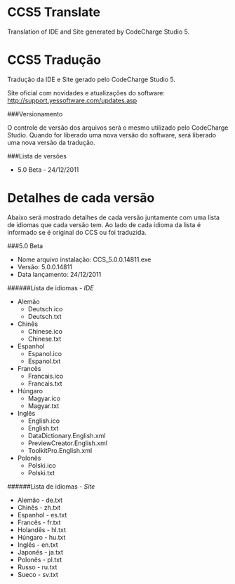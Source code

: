 CCS5 Translate
==============

Translation of IDE and Site generated by CodeCharge Studio 5.





CCS5 Tradução
==============

Tradução da IDE e Site gerado pelo CodeCharge Studio 5.

Site oficial com novidades e atualizações do software: http://support.yessoftware.com/updates.asp

###Versionamento

O controle de versão dos arquivos será o mesmo utilizado pelo CodeCharge Studio. Quando for liberado uma nova versão do software, será liberado uma nova versão da tradução.

###Lista de versões

* 5.0 Beta - 24/12/2011


Detalhes de cada versão
==============

Abaixo será mostrado detalhes de cada versão juntamente com uma lista de idiomas que cada versão tem. Ao lado de cada idioma da lista é informado se é original do CCS ou foi traduzida.

###5.0 Beta

* Nome arquivo instalação: CCS_5.0.0.14811.exe
* Versão: 5.0.0.14811
* Data lançamento: 24/12/2011

######Lista de idiomas - *IDE*
- Alemão
    - Deutsch.ico
    - Deutsch.txt
- Chinês
    - Chinese.ico
    - Chinese.txt
- Espanhol
    - Espanol.ico
    - Espanol.txt
- Francês
    - Francais.ico
    - Francais.txt
- Húngaro
    - Magyar.ico
    - Magyar.txt
- Inglês
    - English.ico
    - English.txt
    - DataDictionary.English.xml
    - PreviewCreator.English.xml
    - ToolkitPro.English.xml
- Polonês
    - Polski.ico
    - Polski.txt

######Lista de idiomas - *Site*
- Alemão - de.txt
- Chinês - zh.txt
- Espanhol - es.txt
- Francês - fr.txt
- Holandês - hl.txt
- Húngaro - hu.txt
- Inglês - en.txt
- Japonês - ja.txt
- Polonês - pl.txt
- Russo - ru.txt
- Sueco - sv.txt